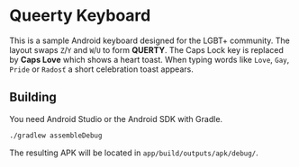 # Queerty Keyboard

This is a sample Android keyboard designed for the LGBT+ community. The layout swaps `Z`/`Y` and `W`/`U` to form **QUERTY**. The Caps Lock key is replaced by **Caps Love** which shows a heart toast. When typing words like `Love`, `Gay`, `Pride` or `Radosť` a short celebration toast appears.

## Building

You need Android Studio or the Android SDK with Gradle.

```bash
./gradlew assembleDebug
```

The resulting APK will be located in `app/build/outputs/apk/debug/`.
